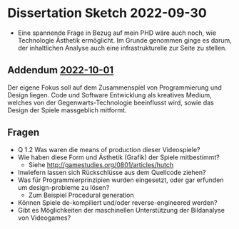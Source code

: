 # Dissertation Sketch 2022-09-30
- Eine spannende Frage in Bezug auf mein PHD wäre auch noch, wie Technologie Ästhetik ermöglicht. Im Grunde genommen ginge es darum, der inhaltlichen Analyse auch eine infrastrukturelle zur Seite zu stellen.

## Addendum [2022-10-01](daily/2022-10-01.md)
Der eigene Fokus soll auf dem Zusammenspiel von Programmierung und Design liegen. Code und Software Entwicklung als kreatives Medium, welches von der Gegenwarts-Technologie beeinflusst wird, sowie das Design der Spiele massgeblich mitformt.

## Fragen
- Q 1.2 Was waren die means of production dieser Videospiele?
- Wie haben diese Form und Ästhetik (Grafik) der Spiele mitbestimmt?
	- Siehe http://gamestudies.org/0801/articles/hutch
- Inwiefern lassen sich Rückschlüsse aus dem Quellcode ziehen?
- Was für Programmierprinzipien wurden eingesetzt, oder gar erfunden um design-probleme zu lösen?
	- Zum Beispiel Procedural generation
- Können Spiele de-kompiliert und/oder reverse-engineered werden?
- Gibt es Möglichkeiten der maschinellen Unterstützung der Bildanalyse von Videogames?